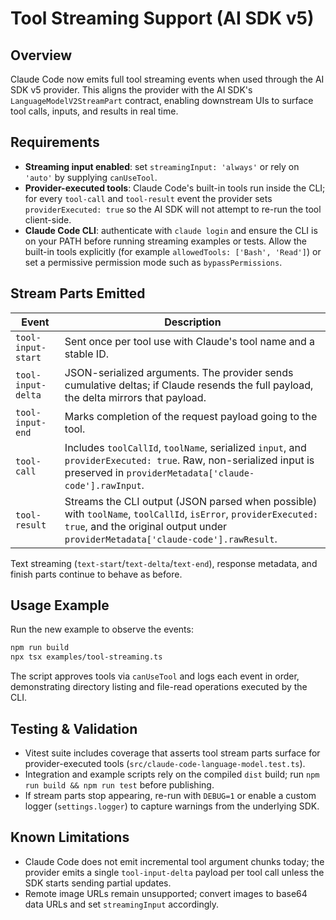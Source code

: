 # Tool Streaming Support (AI SDK v5)

## Overview
Claude Code now emits full tool streaming events when used through the AI SDK v5 provider. This aligns the provider with the AI SDK's `LanguageModelV2StreamPart` contract, enabling downstream UIs to surface tool calls, inputs, and results in real time.

## Requirements
- **Streaming input enabled**: set `streamingInput: 'always'` or rely on `'auto'` by supplying `canUseTool`.
- **Provider-executed tools**: Claude Code's built-in tools run inside the CLI; for every `tool-call` and `tool-result` event the provider sets `providerExecuted: true` so the AI SDK will not attempt to re-run the tool client-side.
- **Claude Code CLI**: authenticate with `claude login` and ensure the CLI is on your PATH before running streaming examples or tests. Allow the built-in tools explicitly (for example `allowedTools: ['Bash', 'Read']`) or set a permissive permission mode such as `bypassPermissions`.

## Stream Parts Emitted
| Event | Description |
|-------|-------------|
| `tool-input-start` | Sent once per tool use with Claude's tool name and a stable ID. |
| `tool-input-delta` | JSON-serialized arguments. The provider sends cumulative deltas; if Claude resends the full payload, the delta mirrors that payload. |
| `tool-input-end` | Marks completion of the request payload going to the tool. |
| `tool-call` | Includes `toolCallId`, `toolName`, serialized `input`, and `providerExecuted: true`. Raw, non-serialized input is preserved in `providerMetadata['claude-code'].rawInput`. |
| `tool-result` | Streams the CLI output (JSON parsed when possible) with `toolName`, `toolCallId`, `isError`, `providerExecuted: true`, and the original output under `providerMetadata['claude-code'].rawResult`. |

Text streaming (`text-start`/`text-delta`/`text-end`), response metadata, and finish parts continue to behave as before.

## Usage Example
Run the new example to observe the events:
```bash
npm run build
npx tsx examples/tool-streaming.ts
```
The script approves tools via `canUseTool` and logs each event in order, demonstrating directory listing and file-read operations executed by the CLI.

## Testing & Validation
- Vitest suite includes coverage that asserts tool stream parts surface for provider-executed tools (`src/claude-code-language-model.test.ts`).
- Integration and example scripts rely on the compiled `dist` build; run `npm run build && npm run test` before publishing.
- If stream parts stop appearing, re-run with `DEBUG=1` or enable a custom logger (`settings.logger`) to capture warnings from the underlying SDK.

## Known Limitations
- Claude Code does not emit incremental tool argument chunks today; the provider emits a single `tool-input-delta` payload per tool call unless the SDK starts sending partial updates.
- Remote image URLs remain unsupported; convert images to base64 data URLs and set `streamingInput` accordingly.
